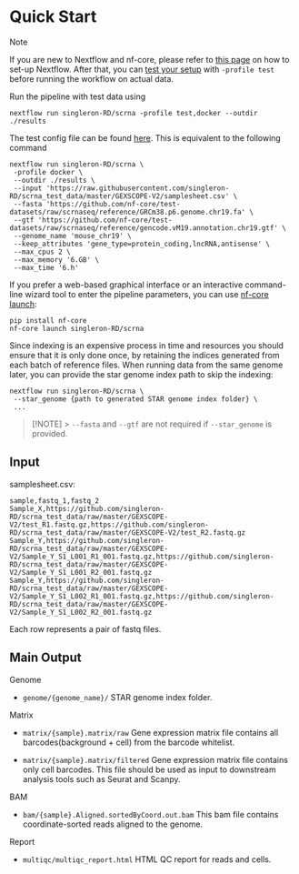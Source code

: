 # Quick Start

> [!NOTE]
> If you are new to Nextflow and nf-core, please refer to [this page](https://nf-co.re/docs/usage/installation) on how to set-up Nextflow.
> After that, you can [test your setup](https://nf-co.re/docs/usage/introduction#how-to-run-a-pipeline) with `-profile test` before running the workflow on actual data.

Run the pipeline with test data using

```
nextflow run singleron-RD/scrna -profile test,docker --outdir ./results
```

The test config file can be found [here](../conf/test.config). This is equivalent to the following command

```
nextflow run singleron-RD/scrna \
 -profile docker \
 --outdir ./results \
 --input 'https://raw.githubusercontent.com/singleron-RD/scrna_test_data/master/GEXSCOPE-V2/samplesheet.csv' \
 --fasta 'https://github.com/nf-core/test-datasets/raw/scrnaseq/reference/GRCm38.p6.genome.chr19.fa' \
 --gtf 'https://github.com/nf-core/test-datasets/raw/scrnaseq/reference/gencode.vM19.annotation.chr19.gtf' \
 --genome_name 'mouse_chr19' \
 --keep_attributes 'gene_type=protein_coding,lncRNA,antisense' \
 --max_cpus 2 \
 --max_memory '6.GB' \
 --max_time '6.h'
```

If you prefer a web-based graphical interface or an interactive command-line wizard tool to enter the pipeline parameters, you can use [nf-core launch](https://oldsite.nf-co.re/tools/#launch-a-pipeline):

```
pip install nf-core
nf-core launch singleron-RD/scrna
```

Since indexing is an expensive process in time and resources you should ensure that it is only done once, by retaining the indices generated from each batch of reference files. When running data from the same genome later, you can provide the star genome index path to skip the indexing:

```
nextflow run singleron-RD/scrna \
 --star_genome {path to generated STAR genome index folder} \
 ...
```

> [!NOTE] > `--fasta` and `--gtf` are not required if `--star_genome` is provided.

## Input

samplesheet.csv:

```
sample,fastq_1,fastq_2
Sample_X,https://github.com/singleron-RD/scrna_test_data/raw/master/GEXSCOPE-V2/test_R1.fastq.gz,https://github.com/singleron-RD/scrna_test_data/raw/master/GEXSCOPE-V2/test_R2.fastq.gz
Sample_Y,https://github.com/singleron-RD/scrna_test_data/raw/master/GEXSCOPE-V2/Sample_Y_S1_L001_R1_001.fastq.gz,https://github.com/singleron-RD/scrna_test_data/raw/master/GEXSCOPE-V2/Sample_Y_S1_L001_R2_001.fastq.gz
Sample_Y,https://github.com/singleron-RD/scrna_test_data/raw/master/GEXSCOPE-V2/Sample_Y_S1_L002_R1_001.fastq.gz,https://github.com/singleron-RD/scrna_test_data/raw/master/GEXSCOPE-V2/Sample_Y_S1_L002_R2_001.fastq.gz
```

Each row represents a pair of fastq files.

## Main Output

Genome

- `genome/{genome_name}/` STAR genome index folder.

Matrix

- `matrix/{sample}.matrix/raw` Gene expression matrix file contains all barcodes(background + cell) from the barcode whitelist.

- `matrix/{sample}.matrix/filtered` Gene expression matrix file contains only cell barcodes. This file should be used as input to downstream analysis tools such as Seurat and Scanpy.

BAM

- `bam/{sample}.Aligned.sortedByCoord.out.bam` This bam file contains coordinate-sorted reads aligned to the genome.

Report

- `multiqc/multiqc_report.html` HTML QC report for reads and cells.
